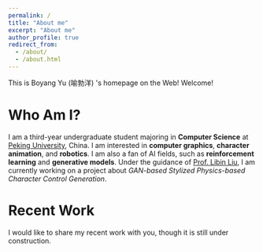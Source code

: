 ```yaml
---
permalink: /
title: "About me"
excerpt: "About me"
author_profile: true
redirect_from: 
  - /about/
  - /about.html
---
```


This is Boyang Yu (喻勃洋) 's homepage on the Web! Welcome!

Who Am I?
======
I am a third-year undergraduate student majoring in __Computer Science__ at [Peking University](https://english.pku.edu.cn/), China. I am interested in __computer graphics__, __character animation__, and __robotics__. I am also a fan of AI fields, such as __reinforcement learning__ and __generative models__. 
Under the guidance of [Prof. Libin Liu](http://www.cad.zju.edu.cn/home/shimin/), I am currently working on a project about _GAN-based Stylized Physics-based Character Control Generation_. 

Recent Work
======
I would like to share my recent work with you, though it is still under construction.

